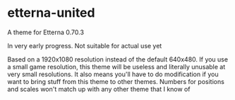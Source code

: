 # etterna-united
 A theme for Etterna 0.70.3

 In very early progress. Not suitable for actual use yet

Based on a 1920x1080 resolution instead of the default 640x480. If you use a small game resolution, this theme will be useless and literally unusable at very small resolutions. It also means you'll have to do modification if you want to bring stuff from this theme to other themes. Numbers for positions and scales won't match up with any other theme that I know of
